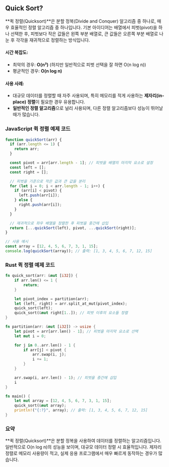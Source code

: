 ## Quick Sort?

**퀵 정렬(Quicksort)**은 분할 정복(Divide and Conquer) 알고리즘 중 하나로, 매우 효율적인 정렬 알고리즘 중 하나입니다. 기본 아이디어는 배열에서 피벗(pivot)을 하나 선택한 후, 피벗보다 작은 값들은 왼쪽 부분 배열로, 큰 값들은 오른쪽 부분 배열로 나눈 후 각각을 재귀적으로 정렬하는 방식입니다.

#### **시간 복잡도**:

- 최악의 경우: **O(n²)** (하지만 일반적으로 피벗 선택을 잘 하면 O(n log n))
- 평균적인 경우: **O(n log n)**

#### **사용 사례**:

- 대규모 데이터를 정렬할 때 자주 사용되며, 특히 메모리를 적게 사용하는 **제자리(in-place) 정렬**이 필요한 경우 유용합니다.
- **일반적인 정렬 알고리즘**으로 널리 사용되며, 다른 정렬 알고리즘보다 성능이 뛰어날 때가 많습니다.

### **JavaScript 퀵 정렬 예제 코드**

```javascript
function quickSort(arr) {
  if (arr.length <= 1) {
    return arr;
  }

  const pivot = arr[arr.length - 1]; // 피벗을 배열의 마지막 요소로 설정
  const left = [];
  const right = [];

  // 피벗을 기준으로 작은 값과 큰 값을 분리
  for (let i = 0; i < arr.length - 1; i++) {
    if (arr[i] < pivot) {
      left.push(arr[i]);
    } else {
      right.push(arr[i]);
    }
  }

  // 재귀적으로 좌우 배열을 정렬한 후 피벗을 중간에 삽입
  return [...quickSort(left), pivot, ...quickSort(right)];
}

// 사용 예시
const array = [12, 4, 5, 6, 7, 3, 1, 15];
console.log(quickSort(array)); // 출력: [1, 3, 4, 5, 6, 7, 12, 15]
```

### **Rust 퀵 정렬 예제 코드**

```rust
fn quick_sort(arr: &mut [i32]) {
    if arr.len() <= 1 {
        return;
    }

    let pivot_index = partition(arr);
    let (left, right) = arr.split_at_mut(pivot_index);
    quick_sort(left);
    quick_sort(&mut right[1..]); // 피벗 이후의 요소들 정렬
}

fn partition(arr: &mut [i32]) -> usize {
    let pivot = arr[arr.len() - 1]; // 피벗을 마지막 요소로 선택
    let mut i = 0;

    for j in 0..arr.len() - 1 {
        if arr[j] < pivot {
            arr.swap(i, j);
            i += 1;
        }
    }

    arr.swap(i, arr.len() - 1); // 피벗을 중간에 삽입
    i
}

fn main() {
    let mut array = [12, 4, 5, 6, 7, 3, 1, 15];
    quick_sort(&mut array);
    println!("{:?}", array); // 출력: [1, 3, 4, 5, 6, 7, 12, 15]
}
```

### 요약

**퀵 정렬(Quicksort)**은 분할 정복을 사용하여 데이터를 정렬하는 알고리즘입니다. 일반적으로 O(n log n)의 성능을 보이며, 대규모 데이터 정렬 시 효율적입니다. 제자리 정렬로 메모리 사용량이 적고, 실제 응용 프로그램에서 매우 빠르게 동작하는 경우가 많습니다.
